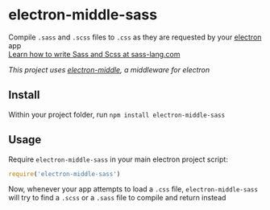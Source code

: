 # electron-middle-sass

Compile `.sass` and `.scss` files to `.css` as they are requested by your [electron](https://electronjs.org/) app  
[Learn how to write Sass and Scss at sass-lang.com](http://sass-lang.com/)

*This project uses [electron-middle](https://www.npmjs.com/package/electron-middle), a middleware for electron*

## Install

Within your project folder, run `npm install electron-middle-sass`

## Usage

Require `electron-middle-sass` in your main electron project script:
```javascript
require('electron-middle-sass')
```

Now, whenever your app attempts to load a `.css` file, `electron-middle-sass` will try to find a `.scss` or a `.sass` file to compile and return instead  